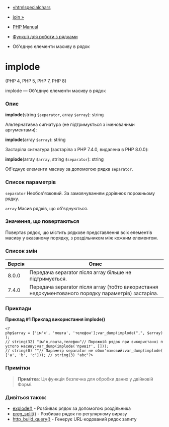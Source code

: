- [«htmlspecialchars](function.mdspecialchars.md)
- [join »](function.join.md)

- [PHP Manual](index.md)
- [Функції для роботи з рядками](ref.strings.md)
- Об'єднує елементи масиву в рядок

# implode

(PHP 4, PHP 5, PHP 7, PHP 8)

implode — Об'єднує елементи масиву в рядок

### Опис

**implode**(string `$separator`, array `$array`): string

Альтернативна сигнатура (не підтримується з іменованими аргументами):

**implode**(array `$array`): string

Застаріла сигнатура (застаріла з PHP 7.4.0, видалена в PHP 8.0.0):

**implode**(array `$array`, string `$separator`): string

Об'єднує елементи масиву за допомогою рядка `separator`.

### Список параметрів

`separator`
Необов'язковий. За замовчуванням дорівнює порожньому рядку.

`array`
Масив рядків, що об'єднуються.

### Значення, що повертаються

Повертає рядок, що містить рядкове представлення всіх елементів
масиву у вказаному порядку, з роздільником між кожним елементом.

### Список змін

| Версія | Опис                                                                                                |
|--------|-----------------------------------------------------------------------------------------------------|
| 8.0.0  | Передача separator після array більше не підтримується.                                             |
| 7.4.0  | Передача separator після array (тобто використання недокументованого порядку параметрів) застаріла. |

### Приклади

**Приклад #1 Приклад використання **implode()****

` <?php$array = ['ім'я', 'пошта', 'телефон'];var_dump(implode(",", $array)); // string(32) "ім'я,пошта,телефон"// Порожній рядок при використанні пустого масиву:var_dump(implode('привіт', [])); // string(0) ""// Параметр separator не обов'язковий:var_dump(implode(['a', 'b', 'c'])); // string(3) "abc"?> `

### Примітки

> **Примітка**: Ця функція безпечна для обробки даних у двійковій
> Формі.

### Дивіться також

- [explode()](function.explode.md) - Розбиває рядок за допомогою
роздільника
- [preg_split()](function.preg-split.md) - Розбиває рядок по
регулярному виразу
- [http_build_query()](function.http-build-query.md) - Генерує
URL-кодований рядок запиту
